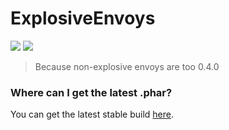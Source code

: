 # ExplosiveEnvoys 
[![](https://poggit.pmmp.io/shield.state/ExplosiveEnvoys)](https://poggit.pmmp.io/p/ExplosiveEnvoys)
<a href="https://poggit.pmmp.io/p/ExplosiveEnvoys"><img src="https://poggit.pmmp.io/shield.state/ExplosiveEnvoys"></a>
> Because non-explosive envoys are too 0.4.0

### Where can I get the latest .phar?

You can get the latest stable build [here](https://github.com/GiantQuartz/ExplosiveEnvoys/releases).